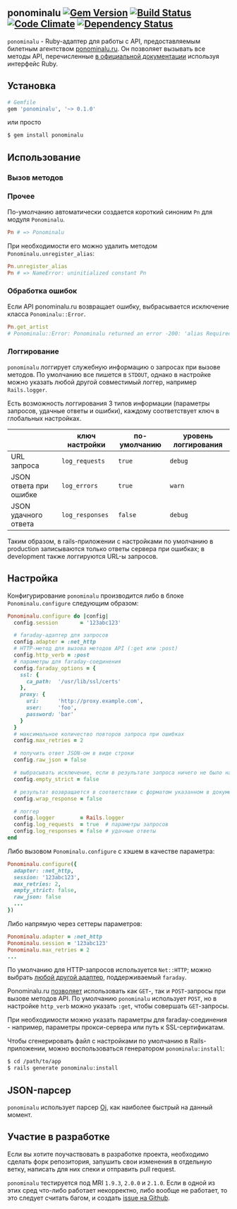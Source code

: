 ## ponominalu [![Gem Version](https://badge.fury.io/rb/ponominalu.svg)](http://badge.fury.io/rb/ponominalu) [![Build Status](https://travis-ci.org/crossaidi/ponominalu.svg?branch=master)](https://travis-ci.org/crossaidi/ponominalu) [![Code Climate](https://codeclimate.com/github/crossaidi/ponominalu.png)](https://codeclimate.com/github/crossaidi/ponominalu) [![Dependency Status](https://gemnasium.com/crossaidi/ponominalu.png)](https://gemnasium.com/crossaidi/ponominalu)

`ponominalu` - Ruby-адаптер для работы с API, предоставляемым билетным агентством [ponominalu.ru](ponominalu.ru). Он позволяет вызывать все  методы API, перечисленные [в официальной документации](http://api.cultserv.ru/public/docs/methods/) используя интерфейс Ruby.

## Установка

``` ruby
# Gemfile
gem 'ponominalu', '~> 0.1.0'
```

или просто

``` sh
$ gem install ponominalu
```

## Использование

### Вызов методов

### Прочее

По-умолчанию автоматически создается короткий синоним `Pn` для модуля `Ponominalu`.

``` ruby
Pn # => Ponominalu
```

При необходимости его можно удалить методом `Ponominalu.unregister_alias`:

``` ruby
Pn.unregister_alias
Pn # => NameError: uninitialized constant Pn
```

### Обработка ошибок

Если API ponominalu.ru возвращает ошибку, выбрасывается исключение класса `Ponominalu::Error`.

``` ruby
Pn.get_artist
# Ponominalu::Error: Ponominalu returned an error -200: 'alias Required' after calling method 'get_artist' without parameters. App session is '123'.
```

### Логгирование

`ponominalu` логгирует служебную информацию о запросах при вызове методов. По умолчанию все пишется в `STDOUT`, однако в настройке можно указать любой другой совместимый логгер, например `Rails.logger`.

Есть возможность логгирования 3 типов информации (параметры запросов, удачные ответы и ошибки), каждому соответствует ключ в глобальных настройках.

|                        | ключ настройки  | по-умолчанию | уровень логгирования |
| ---------------------- | --------------- | ------------ | -------------------- |
| URL запроса            | `log_requests`  | `true`       | `debug`              |
| JSON ответа при ошибке | `log_errors`    | `true`       | `warn`               |
| JSON удачного ответа   | `log_responses` | `false`      | `debug`              |

Таким образом, в rails-приложении с настройками по умолчанию в production записываются только ответы сервера при ошибках; в development также логгируются URL-ы запросов.

## Настройка

Конфигурирование `ponominalu` производится либо в блоке `Ponominalu.configure` следующим образом:

``` ruby
Ponominalu.configure do |config|
  config.session       = '123abc123'

  # faraday-адаптер для запросов
  config.adapter = :net_http
  # HTTP-метод для вызова методов API (:get или :post)
  config.http_verb = :post
  # параметры для faraday-соединения
  config.faraday_options = {
    ssl: {
      ca_path:  '/usr/lib/ssl/certs'
    },
    proxy: {
      uri:      'http://proxy.example.com',
      user:     'foo',
      password: 'bar'
    }
  }
  # максимальное количество повторов запроса при ошибках
  config.max_retries = 2

  # получить ответ JSON-ом в виде строки
  config.raw_json = false

  # выбрасывать исключение, если в результате запроса ничего не было найдено
  config.empty_strict = false

  # результат возвращается в соответствии с форматом указанном в документации, вместе с ключами "code", "ts" а также параметрами запроса, которые могут пригодиться в дальнейшем, в ходе выполнения программы. По умолчанию возвращается непосредственно ответ (ключ "message").
  config.wrap_response = false

  # логгер
  config.logger        = Rails.logger
  config.log_requests  = true  # параметры запросов
  config.log_responses = false # удачные ответы
end
```

Либо вызовом `Ponominalu.configure` с хэшем в качестве параметра:

``` ruby
Ponominalu.configure({
  adapter: :net_http,
  session: '123abc123',
  max_retries: 2,
  empty_strict: false,
  raw_json: false
  ...
})
```

Либо напрямую через сеттеры параметров:

``` ruby
Ponominalu.adapter = :net_http
Ponominalu.session = '123abc123'
Ponominalu.max_retries = 2
...
```

По умолчанию для HTTP-запросов используется `Net::HTTP`; можно выбрать [любой другой адаптер](https://github.com/technoweenie/faraday/blob/master/lib/faraday/adapter.rb), поддерживаемый `faraday`.

Ponominalu.ru [позволяет](http://api.cultserv.ru/public/docs/) использовать как `GET`-, так и `POST`-запросы при вызове методов API. По умолчанию `ponominalu` использует `POST`, но в настройке `http_verb` можно указать `:get`, чтобы совершать `GET`-запросы.

При необходимости можно указать параметры для faraday-соединения - например, параметры прокси-сервера или путь к SSL-сертификатам.

Чтобы сгенерировать файл с настройками по умолчанию в Rails-приложении, можно воспользоваться генератором `ponominalu:install`:

``` sh
$ cd /path/to/app
$ rails generate ponominalu:install
```

## JSON-парсер

`ponominalu` использует парсер [Oj](https://github.com/ohler55/oj), как наиболее быстрый на данный момент.


## Участие в разработке

Если вы хотите поучаствовать в разработке проекта, необходимо сделать форк репозитория, запушить свои изменения в отдельную ветку, написать для них спеки и отправить pull request.

`ponominalu` тестируется под MRI `1.9.3`, `2.0.0` и `2.1.0`. Если в одной из этих сред что-либо работает некорректно, либо вообще не работает, то это следует считать багом, и создать [issue на Github](https://github.com/crossaidi/ponominalu/issues).
